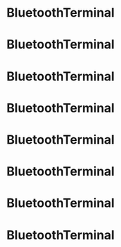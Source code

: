 # BluetoothTerminal
# BluetoothTerminal
# BluetoothTerminal
# BluetoothTerminal
# BluetoothTerminal
# BluetoothTerminal
# BluetoothTerminal
# BluetoothTerminal
